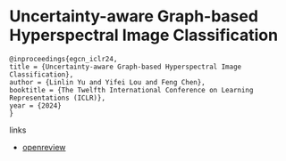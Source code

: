 # Uncertainty-aware Graph-based Hyperspectral Image Classification

```
@inproceedings{egcn_iclr24,
title = {Uncertainty-aware Graph-based Hyperspectral Image Classification},
author = {Linlin Yu and Yifei Lou and Feng Chen},
booktitle = {The Twelfth International Conference on Learning Representations (ICLR)},
year = {2024}
}
```

links
- [openreview](https://openreview.net/forum?id=8dN7gApKm3)
